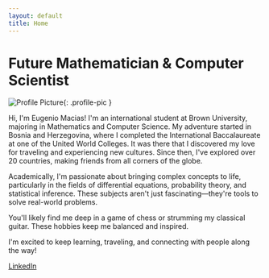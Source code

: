 ```yaml
---
layout: default
title: Home
---
```


# Future Mathematician & Computer Scientist

![Profile Picture](/assets/images/profile_picture.png){: .profile-pic }

<p class="animated-text">Hi, I'm Eugenio Macias! I'm an international student at Brown University, majoring in Mathematics and Computer Science. My adventure started in Bosnia and Herzegovina, where I completed the International Baccalaureate at one of the United World Colleges. It was there that I discovered my love for traveling and experiencing new cultures. Since then, I've explored over 20 countries, making friends from all corners of the globe.</p>

<p class="animated-text">Academically, I'm passionate about bringing complex concepts to life, particularly in the fields of differential equations, probability theory, and statistical inference. These subjects aren't just fascinating—they're tools to solve real-world problems.</p>

<p class="animated-text">You'll likely find me deep in a game of chess or strumming my classical guitar. These hobbies keep me balanced and inspired.</p>

<p class="animated-text">I'm excited to keep learning, traveling, and connecting with  people along the way!</p>

[LinkedIn](https://www.linkedin.com/in/eugenio-macias/)
